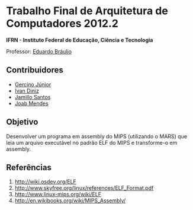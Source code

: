 Trabalho Final de Arquitetura de Computadores 2012.2
====================================================

**IFRN - Instituto Federal de Educação, Ciência e Tecnologia**

Professor: [Eduardo Bráulio](http://dietinf.ifrn.edu.br/doku.php?id=corpodocente:braulio)

Contribuidores
--------------
* [Gercino Júnior](http://github.com/gercinojr)
* [Ivan Diniz](http://github.com/ivandiniz)
* [Jamillo Santos](http://github.com/jamillosantos)
* [Joab Mendes](http://github.com/JoabMendes)

Objetivo
--------
Desenvolver um programa em assembly do MIPS (utilizando o MARS) que leia um arquivo
executável no padrão ELF do MIPS e transforme-o em assembly.

Referências
------
1. http://wiki.osdev.org/ELF
2. http://www.skyfree.org/linux/references/ELF_Format.pdf
3. http://www.linux-mips.org/wiki/ELF
4. http://en.wikibooks.org/wiki/MIPS_Assembly/
